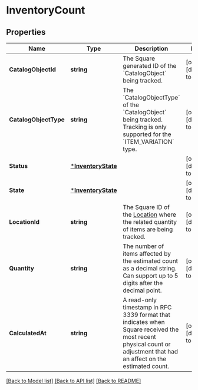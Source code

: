 # InventoryCount

## Properties
Name | Type | Description | Notes
------------ | ------------- | ------------- | -------------
**CatalogObjectId** | **string** | The Square generated ID of the &#x60;CatalogObject&#x60; being tracked. | [optional] [default to null]
**CatalogObjectType** | **string** | The &#x60;CatalogObjectType&#x60; of the &#x60;CatalogObject&#x60; being tracked. Tracking is only supported for the &#x60;ITEM_VARIATION&#x60; type. | [optional] [default to null]
**Status** | [***InventoryState**](InventoryState.md) |  | [optional] [default to null]
**State** | [***InventoryState**](InventoryState.md) |  | [optional] [default to null]
**LocationId** | **string** | The Square ID of the [Location](#type-location) where the related quantity of items are being tracked. | [optional] [default to null]
**Quantity** | **string** | The number of items affected by the estimated count as a decimal string. Can support up to 5 digits after the decimal point. | [optional] [default to null]
**CalculatedAt** | **string** | A read-only timestamp in RFC 3339 format that indicates when Square received the most recent physical count or adjustment that had an affect on the estimated count. | [optional] [default to null]

[[Back to Model list]](../README.md#documentation-for-models) [[Back to API list]](../README.md#documentation-for-api-endpoints) [[Back to README]](../README.md)

